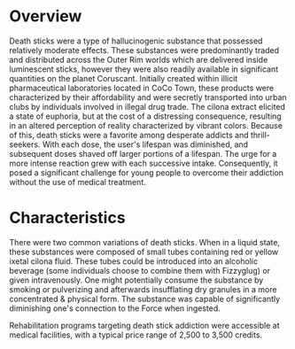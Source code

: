 # Overview

Death sticks were a type of hallucinogenic substance that possessed relatively moderate effects.
These substances were predominantly traded and distributed across the Outer Rim worlds which are delivered inside luminescent sticks, however they were also readily available in significant quantities on the planet Coruscant.
Initially created within illicit pharmaceutical laboratories located in CoCo Town, these products were characterized by their affordability and were secretly transported into urban clubs by individuals involved in illegal drug trade.
The cilona extract elicited a state of euphoria, but at the cost of a distressing consequence, resulting in an altered perception of reality characterized by vibrant colors.
Because of this, death sticks were a favorite among desperate addicts and thrill-seekers.
With each dose, the user's lifespan was diminished, and subsequent doses shaved off larger portions of a lifespan.
The urge for a more intense reaction grew with each successive intake.
Consequently, it posed a significant challenge for young people to overcome their addiction without the use of medical treatment.

# Characteristics

There were two common variations of death sticks.
When in a liquid state, these substances were composed of small tubes containing red or yellow ixetal cilona fluid.
These tubes could be introduced into an alcoholic beverage (some individuals choose to combine them with Fizzyglug) or given intravenously.
One might potentially consume the substance by smoking or pulverizing and afterwards insufflating dry granules in a more concentrated & physical form.
The substance was capable of significantly diminishing one's connection to the Force when ingested.

Rehabilitation programs targeting death stick addiction were accessible at medical facilities, with a typical price range of 2,500 to 3,500 credits.
